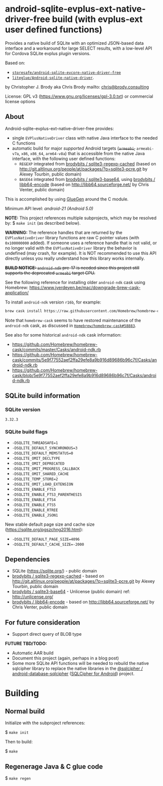 # android-sqlite-evplus-ext-native-driver-free build (with evplus-ext user defined functions)

Provides a native build of SQLite with an optimized JSON-based data interface and a workaround for large SELECT results, with a low-level API for Cordova SQLite evplus plugin versions.

Based on:

- [`storesafe/android-sqlite-evcore-native-driver-free`](https://github.com/storesafe/android-sqlite-evcore-native-driver-free)
- [`liteglue/Android-sqlite-native-driver`](https://github.com/liteglue/Android-sqlite-native-driver).

by Christopher J. Brody aka Chris Brody mailto: <chris@brody.consulting>

License: GPL v3 (<https://www.gnu.org/licenses/gpl-3.0.txt>) or commercial license options

## About

Android-sqlite-evplus-ext-native-driver-free provides:
- single `EVPlusNativeDriver` class with native Java interface to the needed C functions
- automatic build for major _supported_ Android targets (~~`armeabi`,~~ `armeabi-v7a`, `x86`, `x86_64`, `arm64-v8a`) that is accessible from the native Java interface, with the following user defined functions:
  - `REGEXP` integrated from [brodybits / sqlite3-regexp-cached](https://github.com/brodybits/sqlite3-regexp-cached) (based on <http://git.altlinux.org/people/at/packages/?p=sqlite3-pcre.git> by Alexey Tourbin, public domain)
  - `BASE64` integrated from [brodybits / sqlite3-base64](https://github.com/brodybits/sqlite3-base64), using [brodybits / libb64-encode](https://github.com/brodybits/libb64-encode) (based on <http://libb64.sourceforge.net/> by Chris Venter, public domain)

This is accomplished by using [GlueGen](http://jogamp.org/gluegen/www/) around the C module.

Minimum API level: _android-21 (Android 5.0)_

**NOTE:** This project references multiple subprojects, which may be resolved by: $ `make init` (as described below).

**WARNING:** The reference handles that are returned by the `EVPlusNativeDriver` library functions are raw C pointer values (with `0x100000000` added). If someone uses a reference handle that is not valid, or no longer valid with the `EVPlusNativeDriver` library the behavior is undefined (may crash, for example). It is NOT recommended to use this API directly unless you really understand how this library works internally.

~~**BUILD NOTICE:** `android-ndk` pre-17 is needed since this project still supports the deprecated `armeabi` target CPU.~~

See the following reference for installing older `android-ndk` cask using Homebrew: <https://www.jverdeyen.be/mac/downgrade-brew-cask-application/>

To install `android-ndk` version `r16b`, for example:

```sh
brew cask install https://raw.githubusercontent.com/Homebrew/homebrew-cask/4570652dc6a3a8f7fd2be1053dd43547a2c78e26/Casks/android-ndk.rb
```

Note that `homebrew-cask` seems to have restored maintenance of the `android-ndk` cask, as discussed in [`Homebrew/homebrew-cask#58883`](https://github.com/Homebrew/homebrew-cask/issues/58883).

See also for some historical `android-ndk` cask information:

- https://github.com/Homebrew/homebrew-cask/commits/master/Casks/android-ndk.rb
- https://github.com/Homebrew/homebrew-cask/commits/5e9f77552aef2ffa29efe8a9b916d89686b96c7f/Casks/android-ndk.rb
- https://github.com/Homebrew/homebrew-cask/blob/5e9f77552aef2ffa29efe8a9b916d89686b96c7f/Casks/android-ndk.rb

## SQLite build information

### SQLite version

    3.32.3

### SQLite build flags

- `-DSQLITE_THREADSAFE=1`
- `-DSQLITE_DEFAULT_SYNCHRONOUS=3`
- `-DSQLITE_DEFAULT_MEMSTATUS=0`
- `-DSQLITE_OMIT_DECLTYPE`
- `-DSQLITE_OMIT_DEPRECATED`
- `-DSQLITE_OMIT_PROGRESS_CALLBACK`
- `-DSQLITE_OMIT_SHARED_CACHE`
- `-DSQLITE_TEMP_STORE=2`
- `-DSQLITE_OMIT_LOAD_EXTENSION`
- `-DSQLITE_ENABLE_FTS3`
- `-DSQLITE_ENABLE_FTS3_PARENTHESIS`
- `-DSQLITE_ENABLE_FTS4`
- `-DSQLITE_ENABLE_FTS5`
- `-DSQLITE_ENABLE_RTREE`
- `-DSQLITE_ENABLE_JSON1`

New stable default page size and cache size (<https://sqlite.org/pgszchng2016.html>):

- `-DSQLITE_DEFAULT_PAGE_SIZE=4096`
- `-DSQLITE_DEFAULT_CACHE_SIZE=-2000`

## Dependencies

- SQLite (<https://sqlite.org/>) - public domain
- [brodybits / sqlite3-regexp-cached](https://github.com/brodybits/sqlite3-regexp-cached) - based on <http://git.altlinux.org/people/at/packages/?p=sqlite3-pcre.git> by Alexey Tourbin, public domain
- [brodybits / sqlite3-base64](https://github.com/brodybits/sqlite3-base64) - Unlicense (public domain) ref: <http://unlicense.org/>
- [brodybits / libb64-encode](https://github.com/brodybits/libb64-encode) - based on <http://libb64.sourceforge.net/> by Chris Venter, public domain

## For future consideration

- Support direct query of BLOB type

__FUTURE TBD/TODO:__

- Automatic AAR build
- Document this project (again, perhaps in a blog post)
- Some more SQLite API functions will be needed to rebuild the native sqlcipher library to replace the native libraries in the [@sqlcipher / android-database-sqlcipher](https://github.com/sqlcipher/android-database-sqlcipher) ([SQLCipher for Android](https://www.zetetic.net/sqlcipher/sqlcipher-for-android/)) project.

# Building

## Normal build

Initialize with the subproject references:

$ `make init`

Then to build:

$ `make`

## Regenerage Java & C glue code

$ `make regen`
